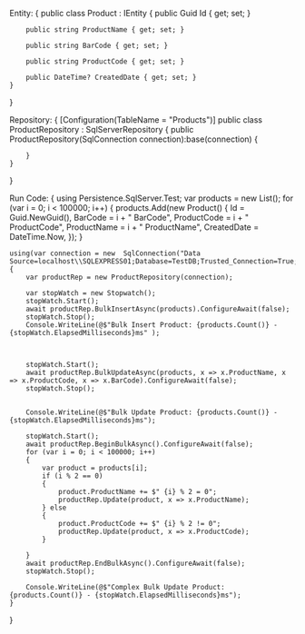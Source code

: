 Entity:
{
	public class Product : IEntity
	{
		public Guid Id { get; set; }

		public string ProductName { get; set; }

		public string BarCode { get; set; }

		public string ProductCode { get; set; }

		public DateTime? CreatedDate { get; set; }
	}
}

Repository:
{
	[Configuration(TableName = "Products")]
    public class ProductRepository : SqlServerRepository<Product>
    {
        public ProductRepository(SqlConnection connection):base(connection)
        {

        }
    }
}

Run Code:
{
	using Persistence.SqlServer.Test;
	var products = new List<Product>();
	for (var i = 0; i < 100000; i++)
	{
		products.Add(new Product()
		{
			Id = Guid.NewGuid(),
			BarCode = i + " BarCode",
			ProductCode = i + " ProductCode",
			ProductName = i + " ProductName",
			CreatedDate = DateTime.Now,
		});
	}




	using(var connection = new  SqlConnection("Data Source=localhost\\SQLEXPRESS01;Database=TestDB;Trusted_Connection=True;;MultipleActiveResultSets=True;"))
	{
		var productRep = new ProductRepository(connection);

		var stopWatch = new Stopwatch();
		stopWatch.Start();
		await productRep.BulkInsertAsync(products).ConfigureAwait(false);
		stopWatch.Stop();
		Console.WriteLine(@$"Bulk Insert Product: {products.Count()} - {stopWatch.ElapsedMilliseconds}ms" );



		stopWatch.Start();
		await productRep.BulkUpdateAsync(products, x => x.ProductName, x => x.ProductCode, x => x.BarCode).ConfigureAwait(false);
		stopWatch.Stop();


		Console.WriteLine(@$"Bulk Update Product: {products.Count()} - {stopWatch.ElapsedMilliseconds}ms");

		stopWatch.Start();
		await productRep.BeginBulkAsync().ConfigureAwait(false);
		for (var i = 0; i < 100000; i++)
		{
			var product = products[i];
			if (i % 2 == 0)
			{
				product.ProductName += $" {i} % 2 = 0";
				productRep.Update(product, x => x.ProductName);
			} else
			{
				product.ProductCode += $" {i} % 2 != 0";
				productRep.Update(product, x => x.ProductCode);
			}
		   
		}
		await productRep.EndBulkAsync().ConfigureAwait(false);
		stopWatch.Stop();

		Console.WriteLine(@$"Complex Bulk Update Product: {products.Count()} - {stopWatch.ElapsedMilliseconds}ms");
	}

}